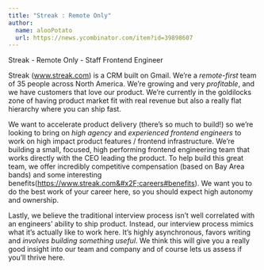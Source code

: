 ```yaml
---
title: "Streak : Remote Only"
author:
  name: alooPotato
  url: https://news.ycombinator.com/item?id=39898607
---
```

Streak - Remote Only - Staff Frontend Engineer

Streak (www.streak.com) is a CRM built on Gmail. We’re a *remote-first* team of 35 people across North America. We’re growing and very *profitable*, and we have customers that love our product. We’re currently in the goldilocks zone of having product market fit with real revenue but also a really flat hierarchy where you can ship fast.

We want to accelerate product delivery (there’s so much to build!) so we’re looking to bring on *high agency* and *experienced frontend engineers* to work on high impact product features &#x2F; frontend infrastructure. We’re building a small, focused, high performing frontend engineering team that works directly with the CEO leading the product. To help build this great team, we offer incredibly competitive compensation (based on Bay Area bands) and some interesting benefits(<a href="https:&#x2F;&#x2F;www.streak.com&#x2F;careers#benefits" rel="nofollow">https:&#x2F;&#x2F;www.streak.com&#x2F;careers#benefits</a>). We want you to do the best work of your career here, so you should expect high autonomy and ownership.

Lastly, we believe the traditional interview process isn’t well correlated with an engineers’ ability to ship product. Instead, our interview process mimics what it’s actually like to work here. It’s highly asynchronous, favors writing and *involves building something useful*. We think this will give you a really good insight into our team and company and of course lets us assess if you’ll thrive here.
